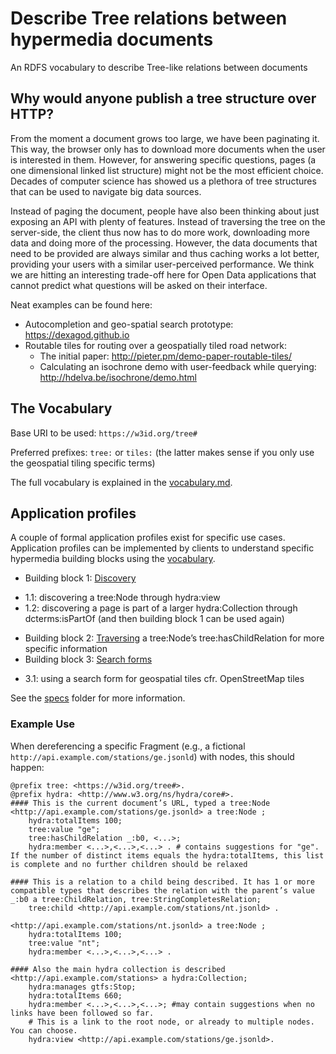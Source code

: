 # Describe Tree relations between hypermedia documents

An RDFS vocabulary to describe Tree-like relations between documents

## Why would anyone publish a tree structure over HTTP?

From the moment a document grows too large, we have been paginating it. This way, the browser only has to download more documents when the user is interested in them. However, for answering specific questions, pages (a one dimensional linked list structure) might not be the most efficient choice. Decades of computer science has showed us a plethora of tree structures that can be used to navigate big data sources.

Instead of paging the document, people have also been thinking about just exposing an API with plenty of features. Instead of traversing the tree on the server-side, the client thus now has to do more work, downloading more data and doing more of the processing. However, the data documents that need to be provided are always similar and thus caching works a lot better, providing your users with a similar user-perceived performance. We think we are hitting an interesting trade-off here for Open Data applications that cannot predict what questions will be asked on their interface.

Neat examples can be found here:
 * Autocompletion and geo-spatial search prototype: https://dexagod.github.io
 * Routable tiles for routing over a geospatially tiled road network:
   - The initial paper: http://pieter.pm/demo-paper-routable-tiles/
   - Calculating an isochrone demo with user-feedback while querying: http://hdelva.be/isochrone/demo.html

## The Vocabulary

Base URI to be used: `https://w3id.org/tree#`

Preferred prefixes: `tree:` or `tiles:` (the latter makes sense if you only use the geospatial tiling specific terms) 

The full vocabulary is explained in the [vocabulary.md](vocabulary.md).

## Application profiles

A couple of formal application profiles exist for specific use cases. Application profiles can be implemented by clients to understand specific hypermedia building blocks using the [vocabulary](vocabulary.md).

 * Building block 1: [Discovery](specs/1-discovery.md)
  - 1.1: discovering a tree:Node through hydra:view
  - 1.2: discovering a page is part of a larger hydra:Collection through dcterms:isPartOf (and then building block 1 can be used again)
 * Building block 2: [Traversing](specs/2-traversing.md) a tree:Node’s tree:hasChildRelation for more specific information
 * Building block 3: [Search forms](specs/3-search.md)
  - 3.1: using a search form for geospatial tiles cfr. OpenStreetMap tiles

See the [specs](specs/) folder for more information.

### Example Use

When dereferencing a specific Fragment (e.g., a fictional `http://api.example.com/stations/ge.jsonld`) with nodes, this should happen:

```turtle
@prefix tree: <https://w3id.org/tree#>.
@prefix hydra: <http://www.w3.org/ns/hydra/core#>.
#### This is the current document’s URL, typed a tree:Node
<http://api.example.com/stations/ge.jsonld> a tree:Node ;
    hydra:totalItems 100;
    tree:value "ge";
    tree:hasChildRelation _:b0, <...>;
    hydra:member <...>,<...>,<...> . # contains suggestions for "ge". If the number of distinct items equals the hydra:totalItems, this list is complete and no further children should be relaxed

#### This is a relation to a child being described. It has 1 or more compatible types that describes the relation with the parent’s value
_:b0 a tree:ChildRelation, tree:StringCompletesRelation;
    tree:child <http://api.example.com/stations/nt.jsonld> .

<http://api.example.com/stations/nt.jsonld> a tree:Node ;
    hydra:totalItems 100;
    tree:value "nt";
    hydra:member <...>,<...>,<...> . 
    
#### Also the main hydra collection is described
<http://api.example.com/stations> a hydra:Collection;
    hydra:manages gtfs:Stop;
    hydra:totalItems 660;
    hydra:member <...>,<...>,<...>; #may contain suggestions when no links have been followed so far.
    # This is a link to the root node, or already to multiple nodes. You can choose.
    hydra:view <http://api.example.com/stations/ge.jsonld>.
```
